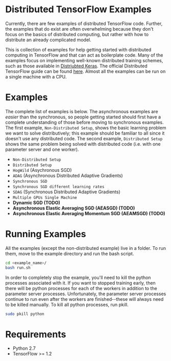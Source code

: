 # Distributed TensorFlow Examples
Currently, there are few examples of distributed TensorFlow code.  Further, the examples that do exist are often overwhelming because they don't focus on the basics of distributed computing, but rather with how to distribute an already complicated model.

This is collection of examples for help getting started with distributed computing in TensorFlow and that can act as boilerplate code.  Many of the examples focus on implementing well-known distributed training schemes, such as those available in [Distriubted Keras](https://github.com/cerndb/dist-keras).  The official Distributed TensorFlow guide can be found [here]( https://www.tensorflow.org/deploy/distributed).  Almost all the examples can be run on a single machine with a CPU. 


# Examples

The complete list of examples is below.  The asynchronous examples are *easier* than the synchronous, so people getting started should first have a complete understanding of those before moving to synchronous examples.  The first example, `Non-Distributed Setup`, shows the basic learning problem we want to solve distributively; this example should be familiar to all since it doesn't use any distributed code.  The second example, `Distributed Setup` shows the same problem being solved with distributed code (i.e. with one parameter server and one worker). 

* `Non-Distributed Setup`
* `Distributed Setup`
* `HogWild` (Asychronous SGD)
* `ADAG` (Asynchronous Distributed Adaptive Gradients)
* `Synchronous SGD`
* `Synchronous SGD different learning rates`
* `SDAG` (Synchronous Distributed Adaptive Gradients)
* `Multiple GPUs Single Machine`
* **Dynamic SGD (TODO)**
* **Asynchronous Elastic Averaging SGD (AEASGD) (TODO)**
* **Asynchronous Elastic Averaging Momentum SGD (AEAMSGD) (TODO)**

# Running Examples
All the examples (except the non-distributed example) live in a folder.  To run them, move to the example directory and run the bash script.

```bash
cd <example_name>/
bash run.sh
``` 

In order to completely stop the example, you'll need to kill the python processes associated with it.  If you want to stopped training early, then there will be python processes for each of the workers in addition to the parameter server processes.  Unfortunately, the parameter server processes continue to run even after the workers are finished--these will always need to be killed manually.   To kill all python processes, run pkill.

```bash
sudo pkill python
```

# Requirements

* Python 2.7
* TensorFlow >= 1.2


